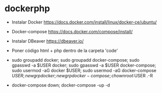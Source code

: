 # dockerphp
* Instalar Docker https://docs.docker.com/install/linux/docker-ce/ubuntu/ 
* Docker-compose https://docs.docker.com/compose/install/
* Instalar DBeaver https://dbeaver.io/

* Poner código html + php dentro de la carpeta 'code' 
* sudo groupadd docker; sudo groupadd docker-compose; sudo gpasswd -a $USER docker; sudo gpasswd -a $USER docker-compose;  sudo usermod -aG docker $USER;  sudo usermod -aG docker-compose $USER; newgrp docker; newgrp docker-compose; chown root:$USER .-R

* docker-compose down; docker-compose -up -d

